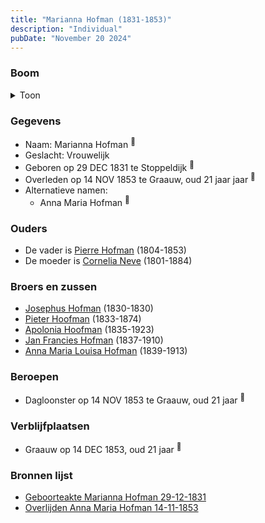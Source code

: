 ```yaml
---
title: "Marianna Hofman (1831-1853)"
description: "Individual"
pubDate: "November 20 2024"
---
```


### Boom
<details><summary>Toon</summary>

![test](https://www.plantuml.com/plantuml/svg/ZPBRJiCm38RlynJMkE0AgIK5RTCqJHij1uc1nE5sSbkpXQP9bMHCqxHtnx1o423WBhB_t_viP-G3kh2ijV2LCWqwh277efexkpJbn6hh83WqdbDaWbYeag1Ghj2qUrFTX3NKLEVa_2xa0pcoOTsG-5IrqEWzR0G0ZAqhoTqkL54Pydumg56PuH2as0gn3zUlhRpOEJhNYfmZEBCFDPeEe8VpA8eEOu2zL6P7sPYBRXuKwN8BWtwE-NgMsn0qzOTm35awXhWR9UmtWOpodZwfVRNKUeQcd1NEUfzRvc5RB65wTS--8mcd3d6vOh8MPsAT8QqGflH47pY7Z9EDKvdANt1OrVB4RtN_PE51Jz89Uxh9DvP1VqLbgSpyXRa75tTJridebIfZggW7UrhD5s5DMjiLasr5kxo3WrOXMloFGElam4jA9kAjtIKwXSRWrrl81Dvl-8ybzDg1P0mtmJODgzHZzO-h93zSHOp8bFn_dm40)
</details>

### Gegevens
- Naam: Marianna Hofman <sup><a href="../s00045/" style="text-decoration:none" title="Geboorteakte Marianna Hofman 29-12-1831">:link:</a></sup>
- Geslacht: Vrouwelijk
- Geboren op 29 DEC 1831 te Stoppeldijk <sup><a href="../s00045/" style="text-decoration:none" title="Geboorteakte Marianna Hofman 29-12-1831">:link:</a></sup>
- Overleden op 14 NOV 1853 te Graauw, oud 21 jaar jaar <sup><a href="../s00049/" style="text-decoration:none" title="Overlijden Anna Maria Hofman 14-11-1853">:link:</a></sup>
- Alternatieve namen:
  - Anna Maria Hofman <sup><a href="../s00049/" style="text-decoration:none" title="Overlijden Anna Maria Hofman 14-11-1853">:link:</a></sup>

### Ouders
- De vader is [Pierre Hofman](../i00021/) (1804-1853)
- De moeder is [Cornelia Neve](../i00022/) (1801-1884)

### Broers en zussen
- [Josephus Hofman](../i00033/) (1830-1830)
- [Pieter Hoofman](../i00013/) (1833-1874)
- [Apolonia Hoofman](../i00028/) (1835-1923)
- [Jan Francies Hofman](../i00035/) (1837-1910)
- [Anna Maria Louisa Hofman](../i00036/) (1839-1913)

### Beroepen
- Dagloonster op 14 NOV 1853 te Graauw, oud 21 jaar <sup><a href="../s00049/" style="text-decoration:none" title="Overlijden Anna Maria Hofman 14-11-1853">:link:</a></sup>

### Verblijfplaatsen
- Graauw  op 14 DEC 1853, oud 21 jaar  <sup><a href="../s00049/" style="text-decoration:none" title="Overlijden Anna Maria Hofman 14-11-1853">:link:</a></sup>

### Bronnen lijst
- [Geboorteakte Marianna Hofman 29-12-1831](../s00045/)
- [Overlijden Anna Maria Hofman 14-11-1853](../s00049/)